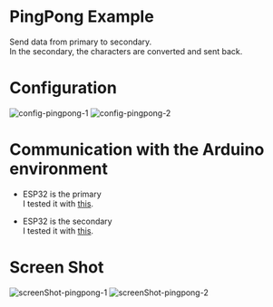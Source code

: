 # PingPong Example   
Send data from primary to secondary.   
In the secondary, the characters are converted and sent back.   

# Configuration   

![config-pingpong-1](https://user-images.githubusercontent.com/6020549/167327687-2eb16aa3-dbf7-4fd7-8dbe-8784c3a23552.jpg)
![config-pingpong-2](https://user-images.githubusercontent.com/6020549/167327690-67151623-071c-443a-8276-cc79dec57667.jpg)

# Communication with the Arduino environment   
- ESP32 is the primary   
I tested it with [this](https://github.com/nopnop2002/esp-idf-cc2500/tree/main/ArduinoCode/CC2500_pong).   

- ESP32 is the secondary   
I tested it with [this](https://github.com/nopnop2002/esp-idf-cc2500/tree/main/ArduinoCode/CC2500_ping).   


# Screen Shot   
![screenShot-pingpong-1](https://user-images.githubusercontent.com/6020549/167327820-efe090da-fe15-4f42-9301-df00e98b86ae.jpg)
![screenShot-pingpong-2](https://user-images.githubusercontent.com/6020549/167327822-bdfb814b-378a-4c51-8ce8-cca5d18c6974.jpg)
